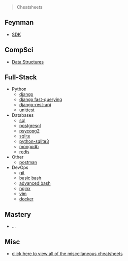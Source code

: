 > Cheatsheets

## Feynman

- [SDK](./feynman/sdk.md)

## CompSci

- [Data Structures](./cheatsheets/compsci/data-structures.md)

## Full-Stack

- Python 
  - [django](./cheatsheets/backend/django.md)
  - [django fast-querying](./cheatsheets/backend/django-fast-querying.md)
  - [django-rest-api](./cheatsheets/backend/django-rest-api.md)
  - [unittest](./cheatsheets/backend/unittest.md)
- Databases
  - [sql](./cheatsheets/backend/sql.md)
  - [postgresql](./cheatsheets/backend/postgresql.md)
  - [psycopg2](./cheatsheets/backend/psycopg2.md)
  - [sqlite](./cheatsheets/backend/sqlite.md)
  - [python-sqlite3](./cheatsheets/backend/python-sqlite.md)
  - [mongodb](./cheatsheets/backend/mongodb.md)
  - [redis](./cheatsheets/backend/redis.md)
- Other
  - [postman](./cheatsheets/backend/postman.md)
- DevOps
  - [git](./cheatsheets/devops/git.md)
  - [basic bash](./cheatsheets/devops/basic_bash.md)
  - [advanced bash](./cheatsheets/devops/advanced_bash.md)
  - [nginx](./cheatsheets/devops/nginx.md)
  - [vim](./cheatsheets/devops/vim.md)
  - [docker](./cheatsheets/devops/docker.md)

## Mastery

- ...

## Misc

- [click here to view all of the miscellaneous cheatsheets](./misc.md)
